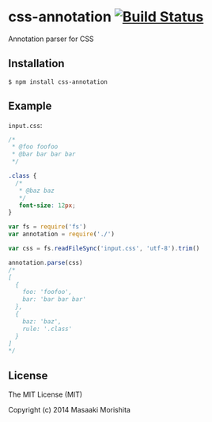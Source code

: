 # css-annotation [![Build Status](https://travis-ci.org/morishitter/css-annotation.svg)](https://travis-ci.org/morishitter/css-annotation)

Annotation parser for CSS

## Installation

```shell
$ npm install css-annotation
```

## Example

`input.css`:

```css
/*
 * @foo foofoo
 * @bar bar bar bar
 */

.class {
  /*
   * @baz baz
   */
   font-size: 12px;
}
```

```js
var fs = require('fs')
var annotation = require('./')

var css = fs.readFileSync('input.css', 'utf-8').trim()

annotation.parse(css)
/*
[
  {
    foo: 'foofoo',
    bar: 'bar bar bar'
  },
  {
    baz: 'baz',
    rule: '.class'
  }
]
*/
```


## License

The MIT License (MIT)

Copyright (c) 2014 Masaaki Morishita
